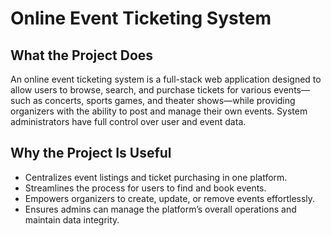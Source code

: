 # Online Event Ticketing System

## What the Project Does
An online event ticketing system is a full-stack web application designed to allow users to browse, search, and purchase tickets for various events—such as concerts, sports games, and theater shows—while providing organizers with the ability to post and manage their own events. System administrators have full control over user and event data.

## Why the Project Is Useful
- Centralizes event listings and ticket purchasing in one platform.  
- Streamlines the process for users to find and book events.  
- Empowers organizers to create, update, or remove events effortlessly.  
- Ensures admins can manage the platform’s overall operations and maintain data integrity.
